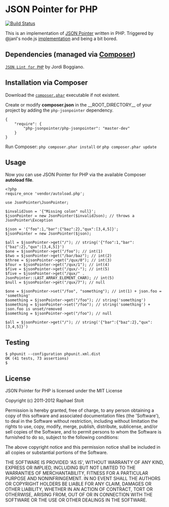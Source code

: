# JSON Pointer for PHP

[![Build Status](https://secure.travis-ci.org/raphaelstolt/php-jsonpointer.png)](http://travis-ci.org/raphaelstolt/php-jsonpointer)

This is an implementation of [JSON Pointer](http://tools.ietf.org/html/draft-pbryan-zyp-json-pointer-00) written in PHP. Triggered by @janl's node.js [implementation](https://github.com/janl/node-jsonpointer) and being a bit bored.

## Dependencies (managed via [Composer](http://packagist.org/about-composer))

[`JSON Lint for PHP`](https://github.com/Seldaek/jsonlint) by Jordi Boggiano.

## Installation via Composer

Download the [`composer.phar`](http://getcomposer.org/composer.phar) executable if not existent.

Create or modify **composer.json** in the \_\_ROOT_DIRECTORY__ of your project by adding the `php-jsonpointer` dependency. 
    
    {
        "require": {
            "php-jsonpointer/php-jsonpointer": "master-dev"
        }
    }

Run Composer: `php composer.phar install` or `php composer.phar update`

## Usage

Now you can use JSON Pointer for PHP via the available Composer **autoload file**.

    <?php
    require_once 'vendor/autoload.php';

    use JsonPointer\JsonPointer;

    $invalidJson = '{"Missing colon" null}';
    $jsonPointer = new JsonPointer($invalidJson); // throws a JsonPointer\Exception

    $json = '{"foo":1,"bar":{"baz":2},"qux":[3,4,5]}';
    $jsonPointer = new JsonPointer($json);

    $all = $jsonPointer->get("/"); // string('{"foo":1,"bar":{"baz":2},"qux":[3,4,5]}')
    $one = $jsonPointer->get("/foo"); // int(1)
    $two = $jsonPointer->get("/bar/baz"); // int(2)
    $three = $jsonPointer->get("/qux/0"); // int(3)
    $four = $jsonPointer->get("/qux/1"); // int(4)
    $five = $jsonPointer->get("/qux/-"); // int(5)
    $five = $jsonPointer->get("/qux/" . JsonPointer::LAST_ARRAY_ELEMENT_CHAR); // int(5)
    $null = $jsonPointer->get("/qux/7"); // null

    $one = $jsonPointer->set("/foo", "something"); // int(1) + json.foo = 'something'
    $something = $jsonPointer->get("/foo"); // string('something')
    $something = $jsonPointer->set("/foo"); // string('something') + json.foo is unset/removed
    $something = $jsonPointer->get("/foo"); // null

    $all = $jsonPointer->get("/"); // string('{"bar":{"baz":2},"qux":[3,4,5]}')
    
## Testing

    $ phpunit --configuration phpunit.xml.dist
    OK (41 tests, 73 assertions)
    $

## License

JSON Pointer for PHP is licensed under the MIT License

Copyright (c) 2011-2012 Raphael Stolt

Permission is hereby granted, free of charge, to any person obtaining
a copy of this software and associated documentation files (the
'Software'), to deal in the Software without restriction, including
without limitation the rights to use, copy, modify, merge, publish,
distribute, sublicense, and/or sell copies of the Software, and to
permit persons to whom the Software is furnished to do so, subject to
the following conditions:

The above copyright notice and this permission notice shall be
included in all copies or substantial portions of the Software.

THE SOFTWARE IS PROVIDED 'AS IS', WITHOUT WARRANTY OF ANY KIND,
EXPRESS OR IMPLIED, INCLUDING BUT NOT LIMITED TO THE WARRANTIES OF
MERCHANTABILITY, FITNESS FOR A PARTICULAR PURPOSE AND NONINFRINGEMENT.
IN NO EVENT SHALL THE AUTHORS OR COPYRIGHT HOLDERS BE LIABLE FOR ANY
CLAIM, DAMAGES OR OTHER LIABILITY, WHETHER IN AN ACTION OF CONTRACT,
TORT OR OTHERWISE, ARISING FROM, OUT OF OR IN CONNECTION WITH THE
SOFTWARE OR THE USE OR OTHER DEALINGS IN THE SOFTWARE.